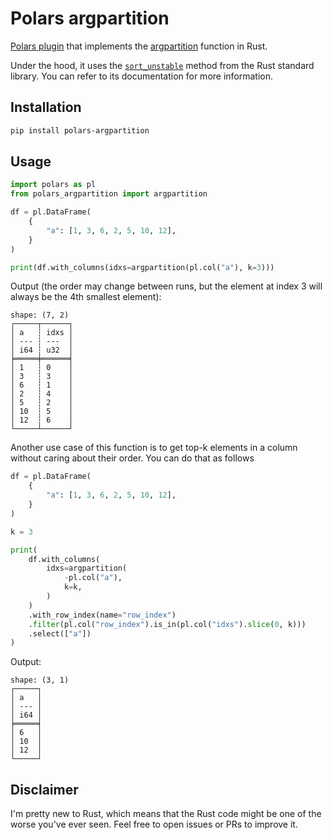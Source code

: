 # Polars argpartition

[Polars plugin](https://docs.pola.rs/user-guide/plugins/expr_plugins/#writing-the-expression) that implements the [argpartition](https://numpy.org/doc/stable/reference/generated/numpy.argpartition.html) function in Rust.

Under the hood, it uses the [`sort_unstable`](https://doc.rust-lang.org/std/primitive.slice.html#method.sort_unstable) method from the Rust standard library. You can refer to its documentation for more information.

## Installation

```bash
pip install polars-argpartition
```

## Usage

```python
import polars as pl
from polars_argpartition import argpartition

df = pl.DataFrame(
    {
        "a": [1, 3, 6, 2, 5, 10, 12],
    }
)

print(df.with_columns(idxs=argpartition(pl.col("a"), k=3)))

```

Output (the order may change between runs, but the element at index 3 will always be the 4th smallest element):

```
shape: (7, 2)
┌─────┬──────┐
│ a   ┆ idxs │
│ --- ┆ ---  │
│ i64 ┆ u32  │
╞═════╪══════╡
│ 1   ┆ 0    │
│ 3   ┆ 3    │
│ 6   ┆ 1    │
│ 2   ┆ 4    │
│ 5   ┆ 2    │
│ 10  ┆ 5    │
│ 12  ┆ 6    │
└─────┴──────┘
```

Another use case of this function is to get top-k elements in a column without caring about their order. You can do that as follows 

```python
df = pl.DataFrame(
    {
        "a": [1, 3, 6, 2, 5, 10, 12],
    }
)

k = 3

print(
    df.with_columns(
        idxs=argpartition(
            -pl.col("a"),
            k=k,
        )
    )
    .with_row_index(name="row_index")
    .filter(pl.col("row_index").is_in(pl.col("idxs").slice(0, k)))
    .select(["a"])
)

```

Output:

```
shape: (3, 1)
┌─────┐
│ a   │
│ --- │
│ i64 │
╞═════╡
│ 6   │
│ 10  │
│ 12  │
└─────┘
```

## Disclaimer

I'm pretty new to Rust, which means that the Rust code might be one of the worse you've ever seen. Feel free to open issues or PRs to improve it.